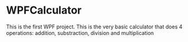 # WPFCalculator
This is the first WPF project. This is the very basic calculator that does 4 operations: addition, substraction, division and multiplication
